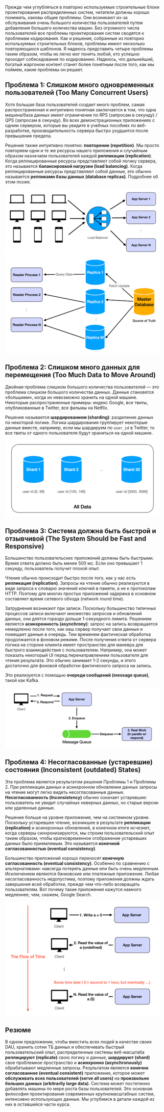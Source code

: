 Прежде чем углубляться в повторно используемые строительные блоки проектирования распределенных систем, читатели должны хорошо понимать, каковы общие проблемы. Они возникают из-за обслуживания очень большого количества пользователей путем добавления большего количества машин. Без огромного числа пользователей все проблемы проектирования систем сводятся к проблемам кодирования. Как и решения, собранные из повторно используемых строительных блоков, проблемы имеют несколько повторяющихся шаблонов. Я надеюсь представить четыре проблемы таким образом, чтобы их легко мог понять любой, кто успешно проходит собеседования по кодированию. Надеюсь, что дальнейший, богатый жаргоном контент станет более понятным после того, как мы поймем, какие проблемы он решает.

## Проблема 1: Слишком много одновременных пользователей (Too Many Concurrent Users)

Хотя большая база пользователей создает много проблем, самая распространенная и интуитивно понятная заключается в том, что одна машина/база данных имеет ограничение по RPS (запросам в секунду) / QPS (запросам в секунду). Во всех демонстрационных приложениях с одним сервером, которые вы увидите в учебных пособиях по веб-разработке, производительность сервера быстро ухудшится после превышения предела.

Решение также интуитивно понятно: **повторение (repetition)**. Мы просто повторяем одни и те же ресурсы нашего приложения и случайным образом назначаем пользователей каждой **репликации (replication)**. Когда реплицированные ресурсы представляют собой логику сервера, это называется **балансировкой нагрузки (load balancing)**. Когда реплицированные ресурсы представляют собой данные, это обычно называется **репликами базы данных (database replicas)**. Подробнее об этом позже.

![img.png](img/lb.png)
![img.png](img/replicate.png)

## Проблема 2: Слишком много данных для перемещения (Too Much Data to Move Around)

Двойная проблема слишком большого количества пользователей — это проблема слишком большого количества данных. Данные становятся «большими», когда их невозможно хранить на одной машине. Некоторые распространенные примеры: индекс Google, все твиты, опубликованные в Twitter, все фильмы на Netflix.

Решение называется **шардированием (sharding)**: разделение данных по некоторой логике. Логика шардирования группирует некоторые данные вместе, например, если мы шардируем по `user_id` в Twitter, то все твиты от одного пользователя будут храниться на одной машине.

![img.png](img/chard.png)
## Проблема 3: Система должна быть быстрой и отзывчивой (The System Should be Fast and Responsive)

Большинство пользовательских приложений должны быть быстрыми. Время ответа должно быть менее 500 мс. Если оно превышает 1 секунду, пользователь получит плохой опыт.

Чтение обычно происходит быстро после того, как у нас есть **репликация (replication)**. Запросы на чтение обычно реализуются в виде запроса к словарю значений ключей в памяти, а не к протоколам HTTP. Поэтому для многих простых приложений задержка в основном составляет время сетевого обхода (network round time).

Затруднения возникают при записи. Поскольку большинство типичных процессов записи включают множество запросов и обновлений данных, они длятся гораздо дольше 1-секундного лимита. Решением является **асинхронность (asynchrony)**: запрос на запись возвращается немедленно после того, как наш сервер получает свои данные и помещает данные в очередь. Тем временем фактическая обработка продолжается в фоновом режиме. После получения ответа от сервера логика на стороне клиента имеет пространство для маневра для быстрого взаимодействия с пользователем. Например, она может показать некоторый UI перед перенаправлением пользователя для чтения результата. Это обычно занимает 1-2 секунды, и этого достаточно для фоновой обработки фактического запроса на запись.

Это реализуется с помощью **очереди сообщений (message queue)**, такой как Kafka.

![img.png](img/asinc.png)

## Проблема 4: Несогласованные (устаревшие) состояния (Inconsistent (outdated) States)

Эта проблема является результатом решения Проблемы 1 и Проблемы 2. При репликации данных и асинхронном обновлении данных запросы на чтение могут легко видеть несогласованные данные. **Несогласованность (Inconsistency)** обычно означает устаревшие: пользователь не увидит случайных неверных данных, но старые версии или удаленные данные.

Решение больше на уровне приложения, чем на системном уровне. Поскольку устаревшее чтение, возникшее в результате **репликации (replication)** и асинхронных обновлений, в конечном итоге исчезнет, когда серверы синхронизируются, мы строим пользовательский опыт таким образом, чтобы кратковременное отображение устаревших данных было приемлемым. Это называется **конечной согласованностью (eventual consistency)**.

Большинство приложений хорошо переносят **конечную согласованность (eventual consistency)**. Особенно по сравнению с альтернативами: навсегда потерять данные или быть очень медленным. Исключением являются банковские или платежные приложения. Любая несогласованность недопустима, поэтому приложения должны ждать завершения всей обработки, прежде чем что-либо возвращать пользователям. Вот почему такие приложения кажутся намного медленнее, чем, скажем, Google Search.

![img.png](img/Inconsistent.png)
## Резюме

В одном предложении, чтобы вместить всех людей в качестве своих DAU, хранить сотни ТБ данных и обеспечивать быстрый пользовательский опыт, распределенные системы веб-масштаба **реплицируют (replicate)** свою логику и данные, **шардируют (shard)** свое проблемное пространство и **асинхронно (asynchronously)** обрабатывают медленные запросы. Результатом является **конечно согласованное (eventual consistent)** приложение, которое может **обслуживать всех пользователей (serve all users)** на **произвольно больших данных (arbitrarily large data)**. Система может постепенно добавлять машины по мере роста базы пользователей. Это основная философия проектирования современных крупномасштабных систем, интенсивно использующих данные. Мы углубимся в детали каждой из них в оставшейся части курса.
